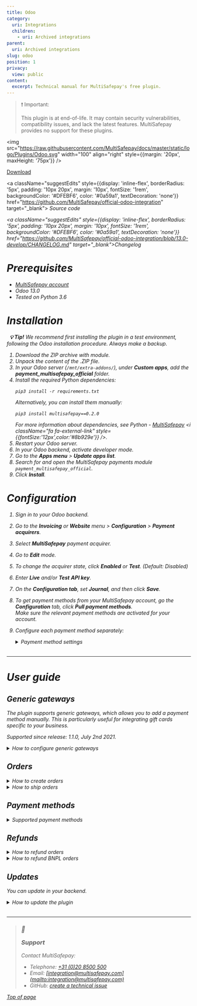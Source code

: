 ```yaml
---
title: Odoo
category:
  uri: Integrations
  children:
    - uri: Archived integrations
parent:
  uri: Archived integrations
slug: odoo
position: 1
privacy:
  view: public
content:
  excerpt: Technical manual for MultiSafepay's free plugin.
---
```

> ❗️ Important:
>
> This plugin is at end-of-life. It may contain security vulnerabilities, compatibility issues, and lack the latest features. MultiSafepay provides no support for these plugins.

<img src="https://raw.githubusercontent.com/MultiSafepay/docs/master/static/logo/Plugins/Odoo.svg" width="100" align="right" style={{margin: '20px', maxHeight: '75px'}} />

<div style={{display: 'flex', flexWrap: 'wrap'}}>
  <a className="suggestEdits" style={{display: 'inline-flex', borderRadius: '5px', padding: '10px 20px', margin: '10px', fontSize: '1rem', backgroundColor: '#006ba1', color: '#ffffff', textDecoration: 'none'}} href="https://github.com/MultiSafepay/official-odoo-integration/archive/13.0-develop.zip" target="_self"><span>Download</span><i className="icon icon-download" style={{marginLeft: '0.6em'}}> </i></a>

  <a className="suggestEdits" style={{display: 'inline-flex', borderRadius: '5px', padding: '10px 20px', margin: '10px', fontSize: '1rem', backgroundColor: '#DFEBF6', color: '#0a59a1', textDecoration: 'none'}} href="https://github.com/MultiSafepay/official-odoo-integration" target="_blank"><i className="icon-external-link" /> <span>Source code</span></a>

  <a className="suggestEdits" style={{display: 'inline-flex', borderRadius: '5px', padding: '10px 20px', margin: '10px', fontSize: '1rem', backgroundColor: '#DFEBF6', color: '#0a59a1', textDecoration: 'none'}} href="https://github.com/MultiSafepay/official-odoo-integration/blob/13.0-develop/CHANGELOG.md" target="_blank"><span>Changelog</span></a>
</div>

# Prerequisites

* [MultiSafepay account](/docs/getting-started-guide/)
* Odoo 13.0
* Tested on Python 3.6

# Installation

  **💡 Tip!** We recommend first installing the plugin in a test environment, following the Odoo installation procedure. Always make a backup.

1. Download the ZIP archive with module.
2. Unpack the content of the .ZIP file.
3. In your Odoo server (`/mnt/extra-addons/`), under **Custom apps**, add the **payment\_multisafepay\_official** folder.
4. Install the required Python dependencies:
   ```
   pip3 install -r requirements.txt
   ```
   Alternatively, you can install them manually:
   ```
   pip3 install multisafepay==0.2.0
   ```
   For more information about dependencies, see Python - <a href="https://pypi.org/project/multisafepay" target="_blank">MultiSafepay</a> <i className="fa fa-external-link" style={{fontSize:'12px',color:'#8b929e'}} />.
5. Restart your Odoo server.
6. In your Odoo <Glossary>backend</Glossary>, activate developer mode.
7. Go to the **Apps menu** > **Update apps list**.
8. Search for and open the MultiSafepay payments module `payment_multisafepay_official`.
9. Click **Install**.

# Configuration

1. Sign in to your Odoo backend.
2. Go to the **Invoicing** or **Website** menu > **Configuration** > **Payment acquirers**.
3. Select **MultiSafepay** payment acquirer.
4. Go to **Edit** mode.
5. To change the <Glossary>acquirer</Glossary> state, click **Enabled** or **Test**. (Default: Disabled)
6. Enter **Live** and/or **Test** **API key**.
7. On the **Configuration tab**, set **Journal**, and then click **Save**.
8. To get payment methods from your MultiSafepay account, go the **Configuration** tab, click **Pull payment methods**.\
   Make sure the relevant payment methods are activated for your account.
9. Configure each payment method separately:

   <details id="payment-method-settings">
     <summary>Payment method settings</summary>

     <br />

     * Name
     * State
     * Country: Disabled for some payment methods
     * Customer group
     * Order amount: Disabled for some payment methods
     * Supported currency: Some payment methods process transactions only in EUR. Orders not created in EUR are converted to the required currency, using **Odoo platform currency rate**. This can only be configured by a system administrator.
   </details>

   <br />

***

# User guide

## Generic gateways

The plugin supports generic gateways, which allows you to add a payment method manually. This is particularly useful for integrating gift cards specific to your business.

Supported since release: 1.1.0, July 2nd 2021.

<details id="how-to-configure-generic-gateways">
  <summary>How to configure generic gateways</summary>

  <br />

  1. Sign in to your Odoo backend.
  2. Go to **Invoicing** > **Payment method** > **Other payment acquirer** > **MultiSafepay**.
  3. In the **Title** field, set the relevant [payment method gateway IDs](/reference/gateway-ids/).
  4. Set the gateway logo and name.
</details>

## Orders

<details id="how-to-create-orders">
  <summary>How to create orders</summary>

  <br />

  1. Select the payment method on the checkout page, and then click **Pay now**.
  2. Provide any required information (e.g. bank account number), and confirm payment.
  3. When the transaction is completed, you receive a *Order \{ order ID } Confirmed* <a href="https://docs.multisafepay.com/docs/webhook" target="_blank">webhook notification</a> <i className="fa fa-external-link" style={{fontSize:'12px',color:'#8b929e'}} />.
</details>

<details id="how-to-ship-orders">
  <summary>How to ship orders</summary>

  <br />

  1. Go to the **Website** menu> **Orders**, and then select the relevant order.
  2. To mark the order as **Shipped**, go to **Delivery** and **Validate transfer**.\
     The transaction status changes to **Shipped**.
  3. Under **Order details**, you can create an invoice. Its status is **Paid** right away because the order was prepaid.
  4. If you want to update the invoice ID of the transaction with MultiSafepay, go to **Configuration** > **Payment transactions**, select the relevant transaction, and then click **Update invoice ID**.
</details>

## Payment methods

<details id="supported-payment-methods">
  <summary>Supported payment methods</summary>

  <br />

  * Cards: [All](/docs/card-payments/)
  * <Glossary>BNPL</Glossary>: All, except Billink.
  * Wallets: [Alipay](/docs/alipay/), [Apple Pay](/docs/apple-pay/), [PayPal](/docs/paypal/)
  * Banking methods:
    * [Bancontact](/docs/bancontact/)
    * [Bank transfer](/docs/bank-transfer/)
    * [Belfius](/docs/belfius/)
    * [CBC/KBC](/docs/cbc-kbc/)
    * [Dotpay](/docs/dotpay/)
    * [EPS](/docs/eps/)
    * [Giropay](/docs/giropay/)
    * [iDEAL](/docs/ideal/)
    * [Direct debit](/docs/direct-debit/)
    * [Sofort](/docs/sofort/)
    * [Trustly](/docs/trustly/)
</details>

## Refunds

<details id="how-to-refund-orders">
  <summary>How to refund orders</summary>

  <br />

  In your Odoo backend, you can only refund **Completed** orders.

  1. To create a refund invoice, go to **Order invoices**, and then click **Add credit note**.
  2. Enter a **Refund reason** and check the invoice lines you want to return, and then click **Post**.
  3. To create a refund request, click **Refund with MultiSafepay**.
  4. If the request is created successfully, the invoice status changes.
  5. When the status of the MultiSafepay refund transaction changes to **Completed**, the status of the refund invoice changes to **Paid**.
</details>

<details id="how-to-refund-bnpl">
  <summary>How to refund BNPL orders</summary>

  <br />

  For <Glossary>BNPL</Glossary> orders, the refund request must include a `shopping_cart` object where:

  * The `item_quantity` must not be more than `quantity` in the original order.
  * The `item_price` must be equal to the `unit_price` in the original order.

  **⚠️ Note:** You cannot refund BNPL orders if a gift card or promo code was used for the original order.
</details>

## Updates

You can update in your <Glossary>backend</Glossary>.

<details id="how-to-update-the-plugin">
  <summary>How to update the plugin</summary>

  <br />

  1. Sign in to your Odoo backend.
  2. Go to the **Apps** menu.
  3. Search for and open the **MultiSafepay payments** module.
  4. Click **Upgrade**.
</details>

<br />

***

<blockquote className="callout callout_info">
  <h3 className="callout-heading false">
    <span className="callout-icon">💬</span>
    <p>Support</p>
  </h3>

  <p>Contact MultiSafepay:</p>

  <ul>
    <li>Telephone: <a href="tel:+310208500500">+31 (0)20 8500 500</a></li>
    <li>Email: <a href="mailto:integration@multisafepay.com">[integration@multisafepay.com](mailto:integration@multisafepay.com)</a></li>
    <li>GitHub: <a href="https://github.com/MultiSafepay/official-odoo-integration/issues" target="_blank"> create a technical issue</a></li>
  </ul>
</blockquote>

[Top of page](#)
